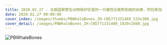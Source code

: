 ```yaml
---
title: 2020.02.27 - 北极国家野生动物保护区里的一只雌性北极熊和她的幼崽，阿拉斯加 (© Steven Kazlowski/Minden Pictures)
date: 2020.02.27 00:00:00
cover_index: /images/thumbs/PBWhaleBones_ZH-CN5771331489_533x300.jpg
cover_detail: /images/PBWhaleBones_ZH-CN5771331489_1920x1080.jpg
---
```


![PBWhaleBones](/images/PBWhaleBones_ZH-CN5771331489_1920x1080.jpg)
